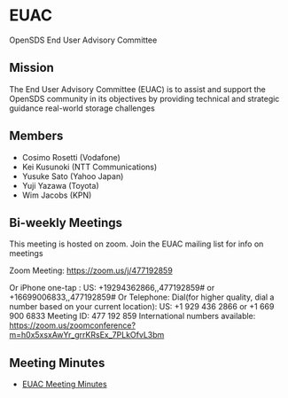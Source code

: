 # EUAC
OpenSDS End User Advisory Committee

## Mission
The End User Advisory Committee (EUAC) is to assist and support the OpenSDS community in its objectives by providing technical and strategic guidance real-world storage challenges

## Members
* Cosimo Rosetti (Vodafone)
* Kei Kusunoki (NTT Communications)
* Yusuke Sato (Yahoo Japan)
* Yuji Yazawa (Toyota)
* Wim Jacobs (KPN)


## Bi-weekly Meetings
This meeting is hosted on zoom. Join the EUAC mailing list for info on meetings

Zoom Meeting: https://zoom.us/j/477192859

Or iPhone one-tap :
US: +19294362866,,477192859# or +16699006833,,477192859#
Or Telephone:
Dial(for higher quality, dial a number based on your current location):
US: +1 929 436 2866 or +1 669 900 6833
Meeting ID: 477 192 859
International numbers available: https://zoom.us/zoomconference?m=h0x5xsxAwYr_grrKRsEx_7PLkOfvL3bm

## Meeting Minutes
* [EUAC Meeting Minutes](https://github.com/opensds/euac)


